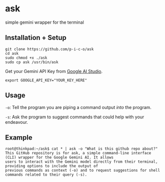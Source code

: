 # ask
simple gemini wrapper for the terminal

## Installation + Setup
```
git clone https://github.com/p-i-c-o/ask
cd ask
sudo chmod +x ./ask
sudo cp ask /usr/bin/ask
```
Get your Gemini API Key from [Google AI Studio](https://aistudio.google.com/apikey).
```
export GOOGLE_API_KEY="YOUR_KEY_HERE"
```

## Usage
`-o`: Tell the program you are piping a command output _into_ the program.

`-s`: Ask the program to suggest commands that could help with your endeavour.

## Example

``` 
root@thinkpad:~/ask$ cat * | ask -o "What is this github repo about?"
This GitHub repository is for ask, a simple command-line interface (CLI) wrapper for the Google Gemini AI. It allows 
users to interact with the Gemini model directly from their terminal, providing options to include the output of     
previous commands as context (-o) and to request suggestions for shell commands related to their query (-s). 